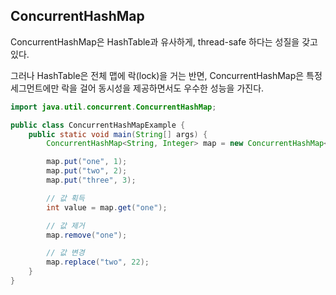 ## ConcurrentHashMap

ConcurrentHashMap은 HashTable과 유사하게, thread-safe 하다는 성질을 갖고 있다.

그러나 HashTable은 전체 맵에 락(lock)을 거는 반면, ConcurrentHashMap은 특정 세그먼트에만 락을 걸어 동시성을 제공하면서도 우수한 성능을 가진다.

```Java
import java.util.concurrent.ConcurrentHashMap;

public class ConcurrentHashMapExample {
    public static void main(String[] args) {
        ConcurrentHashMap<String, Integer> map = new ConcurrentHashMap<>();

        map.put("one", 1);
        map.put("two", 2);
        map.put("three", 3);

        // 값 획득
        int value = map.get("one");

        // 값 제거
        map.remove("one");

        // 값 변경
        map.replace("two", 22);
    }
}
```